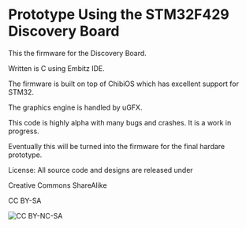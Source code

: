 Prototype Using the STM32F429 Discovery Board
===============================================


This the firmware for the Discovery Board. 

Written is C using Embitz IDE.

The firmware is built on top of ChibiOS which has excellent support for STM32.

The graphics engine is handled by uGFX. 

This code is highly alpha with many bugs and crashes. It is a work in progress. 


Eventually this will be turned into the firmware for the final hardare prototype. 


License: All source code and designs are released under 

Creative Commons ShareAlike 

CC BY-SA

![CC BY-NC-SA](http://i.creativecommons.org/l/by-sa/3.0/88x31.png)